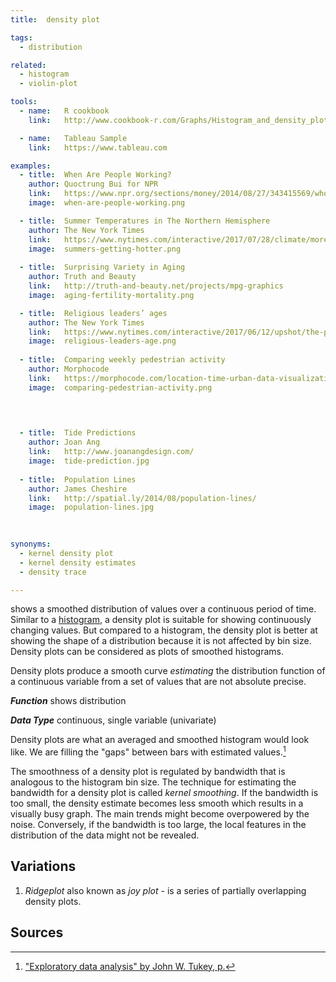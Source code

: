 ```yaml
---
title:  density plot

tags:
  - distribution

related:
  - histogram
  - violin-plot

tools:
  - name:   R cookbook
    link:   http://www.cookbook-r.com/Graphs/Histogram_and_density_plot/

  - name:   Tableau Sample
    link:   https://www.tableau.com

examples:
  - title:  When Are People Working?
    author: Quoctrung Bui for NPR
    link:   https://www.npr.org/sections/money/2014/08/27/343415569/whos-in-the-office-the-american-workday-in-one-graph?/templates/story/story_php=&t=1557322302795
    image:  when-are-people-working.png

  - title:  Summer Temperatures in The Northern Hemisphere
    author: The New York Times
    link:   https://www.nytimes.com/interactive/2017/07/28/climate/more-frequent-extreme-summer-heat.html
    image:  summers-getting-hotter.png
 
  - title:  Surprising Variety in Aging
    author: Truth and Beauty
    link:   http://truth-and-beauty.net/projects/mpg-graphics
    image:  aging-fertility-mortality.png

  - title:  Religious leaders’ ages
    author: The New York Times
    link:   https://www.nytimes.com/interactive/2017/06/12/upshot/the-politics-of-americas-religious-leaders.html?mtrref=luisdva.github.io
    image:  religious-leaders-age.png
  
  - title:  Comparing weekly pedestrian activity
    author: Morphocode
    link:   https://morphocode.com/location-time-urban-data-visualization/?utm_source=mailpoet&utm_medium=email&utm_campaign=visualizing+time
    image:  comparing-pedestrian-activity.png
 


  
  - title:  Tide Predictions
    author: Joan Ang
    link:   http://www.joanangdesign.com/
    image:  tide-prediction.jpg
  
  - title:  Population Lines
    author: James Cheshire
    link:   http://spatial.ly/2014/08/population-lines/
    image:  population-lines.jpg
  
  

synonyms:
  - kernel density plot
  - kernel density estimates
  - density trace

---
```


shows a smoothed distribution of values over a continuous period of time. Similar to a [histogram](/histogram), a density plot is suitable for showing continuously changing values. But compared to a histogram, the density plot is better at showing the shape of a distribution because it is not affected by bin size. Density plots can be considered as plots of smoothed histograms. 

<!--more-->

Density plots produce a smooth curve *estimating* the distribution function of a continuous
variable from a set of values that are not absolute precise.

***Function*** shows distribution


***Data Type*** continuous, single variable (univariate)

Density plots are what an averaged and smoothed histogram would look like. We are filling the "gaps" between bars with estimated values.[^tukey]

The smoothness of a density plot is regulated by bandwidth that is analogous to the histogram bin size. The technique for estimating the bandwidth for a density plot is called <dfn>kernel smoothing</dfn>.  If the bandwidth is too small, the density estimate becomes less smooth which results in a visually busy graph. The main trends might become overpowered by the noise. Conversely, if the bandwidth is too large, the local features in the distribution of the data might not be revealed. 

## Variations

1. *Ridgeplot* also known as *joy plot* - is a series of partially overlapping density plots.

## Sources

[^tukey]:["Exploratory data analysis" by John W. Tukey, p.](http://theta.edu.pl/wp-content/uploads/2012/10/exploratorydataanalysis_tukey.pdf)
